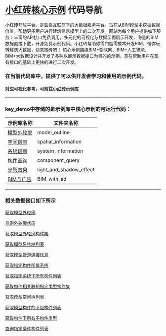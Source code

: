 # [小红砖核心示例](www.bos.xyz) 代码导航


小红砖开放平台，是盈嘉互联旗下的大数据服务平台，旨在从BIM模型中挖掘数据价值，帮助更多用户进行建筑信息模型上的二次开发。网站为每个用户提供如下服务：丰富的API接口免费调用，多元化的可视化与数据示例启示开发，海量的BIM数据直接下载，开源免费示例代码。小红砖帮助你零门槛零成本开发BIM，带你玩转建筑大数据，快来搬砖吧！
核心示例围绕BIM+物联网、BIM+人工智能、BIM+大数据设计并开发了多种以展示数据接口为目的的示例，意在帮助用户在现有接口的基础上更快的进行二次开发。

### 在当前代码库中，提供了可以供开发者学习和使用的示例代码。  
#### 对应可视化参考，可前往[小红砖示例库](https://www.bos.xyz/examples/)

---

### key_demo中存储的是示例库中核心示例的可运行代码：

示例库名称 | 文件夹名称 
------------ | ------------- 
[模型外轮廓](https://www.bos.xyz/examples/?source=git#model_outline) | model_outline 
[空间信息](https://www.bos.xyz/examples/?source=git#spatial_information) | spatial_information
[系统信息](https://www.bos.xyz/examples/?source=git#system_information) | system_information
[构件查询](https://www.bos.xyz/examples/?source=git#component_query) | component_query
[光影效果](https://www.bos.xyz/examples/?source=git#light_and_shadow_effect) | light_and_shadow_effect
[BIM与广告](https://www.bos.xyz/examples/?source=git#BIM_with_ad) | BIM_with_ad

---

### 相关数据接口如下所示

[获取模型外轮廓](https://www.bos.xyz/guides/swapi/getOuter?source=git)

[查询外轮廓状态](https://www.bos.xyz/guides/swapi/queryOutlineState?source=git)

[获取模型外轮廓构件集](https://www.bos.xyz/guides/swapi/getOuterComs?source=git)

[获取模型系统树列表](https://www.bos.xyz/guides/swapi/getSystemTree?source=git)

[获取模型管道连接信息](https://www.bos.xyz/guides/swapi/getPipeConnectionInfo?source=git)

[获取指定构件所属系统](https://www.bos.xyz/guides/swapi/getSystemKeyByComponentId?source=git)

[获取指定系统下所有构件列表](https://www.bos.xyz/guides/swapi/getComponentBySystemKey?source=git)

[获取构件相关联的指定类型构件集](https://www.bos.xyz/guides/swapi/getAssociatedComponentByComponentId?source=git)

[获取模型空间树列表](https://www.bos.xyz/guides/swapi/getSpaceTree?source=git)

[获取模型构件的下级构件列表](https://www.bos.xyz/guides/swapi/getLowerComponents?source=git)

[获取构件下所有子构件类型](https://www.bos.xyz/guides/swapi/getSubcomponentTypes?source=git)

[查询指定条件构件列表](https://www.bos.xyz/guides/swapi/queryComponentBySpecifiedConditions2?source=git)
